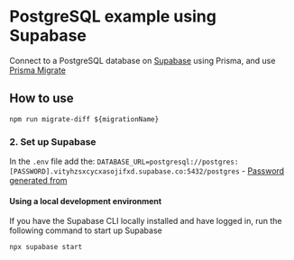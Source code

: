 # PostgreSQL example using Supabase

Connect to a PostgreSQL database on [Supabase](https://supabase.com/) using Prisma, and use [Prisma Migrate](https://www.prisma.io/docs/guides/migrate)

## How to use

```
npm run migrate-diff ${migrationName}
```

### 2. Set up Supabase


In the `.env` file add the:
`DATABASE_URL=postgresql://postgres:[PASSWORD].vityhzsxcycxasojifxd.supabase.co:5432/postgres` - [Password generated from](https://supabase.com/dashboard/project/vityhzsxcycxasojifxd/settings/database)

#### Using a local development environment

If you have the Supabase CLI locally installed and have logged in, run the following command to start up Supabase

```sh
npx supabase start
```
